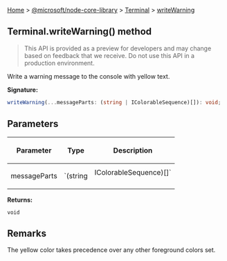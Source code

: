 [Home](./index) &gt; [@microsoft/node-core-library](./node-core-library.md) &gt; [Terminal](./node-core-library.terminal.md) &gt; [writeWarning](./node-core-library.terminal.writewarning.md)

## Terminal.writeWarning() method

> This API is provided as a preview for developers and may change based on feedback that we receive. Do not use this API in a production environment.
> 

Write a warning message to the console with yellow text.

<b>Signature:</b>

```typescript
writeWarning(...messageParts: (string | IColorableSequence)[]): void;
```

## Parameters

|  <p>Parameter</p> | <p>Type</p> | <p>Description</p> |
|  --- | --- | --- |
|  <p>messageParts</p> | <p>`(string | IColorableSequence)[]`</p> |  |

<b>Returns:</b>

`void`

## Remarks

The yellow color takes precedence over any other foreground colors set.

